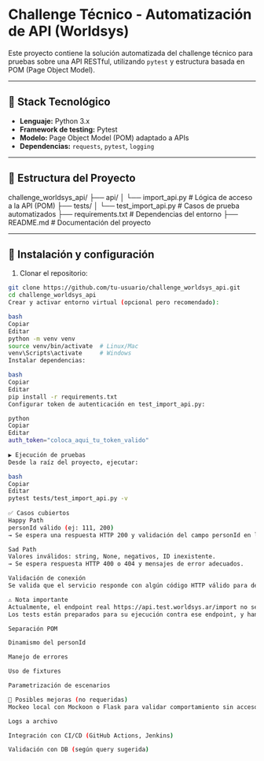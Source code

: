 # Challenge Técnico - Automatización de API (Worldsys)

Este proyecto contiene la solución automatizada del challenge técnico para pruebas sobre una API RESTful, utilizando `pytest` y estructura basada en POM (Page Object Model).

---

## 🧪 Stack Tecnológico

- **Lenguaje:** Python 3.x
- **Framework de testing:** Pytest
- **Modelo:** Page Object Model (POM) adaptado a APIs
- **Dependencias:** `requests`, `pytest`, `logging`

---

## 📁 Estructura del Proyecto

challenge_worldsys_api/
├── api/
│ └── import_api.py # Lógica de acceso a la API (POM)
├── tests/
│ └── test_import_api.py # Casos de prueba automatizados
├── requirements.txt # Dependencias del entorno
├── README.md # Documentación del proyecto



---

## 🔧 Instalación y configuración

1. Clonar el repositorio:

```bash
git clone https://github.com/tu-usuario/challenge_worldsys_api.git
cd challenge_worldsys_api
Crear y activar entorno virtual (opcional pero recomendado):

bash
Copiar
Editar
python -m venv venv
source venv/bin/activate  # Linux/Mac
venv\Scripts\activate     # Windows
Instalar dependencias:

bash
Copiar
Editar
pip install -r requirements.txt
Configurar token de autenticación en test_import_api.py:

python
Copiar
Editar
auth_token="coloca_aqui_tu_token_valido"
 
▶️ Ejecución de pruebas
Desde la raíz del proyecto, ejecutar:

bash
Copiar
Editar
pytest tests/test_import_api.py -v
 
✅ Casos cubiertos
Happy Path
personId válido (ej: 111, 200)
→ Se espera una respuesta HTTP 200 y validación del campo personId en la respuesta.

Sad Path
Valores inválidos: string, None, negativos, ID inexistente.
→ Se espera respuesta HTTP 400 o 404 y mensajes de error adecuados.

Validación de conexión
Se valida que el servicio responde con algún código HTTP válido para detectar errores de conectividad.

⚠️ Nota importante
Actualmente, el endpoint real https://api.test.worldsys.ar/import no se encuentra accesible públicamente.
Los tests están preparados para su ejecución contra ese endpoint, y han sido estructurados bajo todos los criterios del challenge, incluyendo:

Separación POM

Dinamismo del personId

Manejo de errores

Uso de fixtures

Parametrización de escenarios

🧩 Posibles mejoras (no requeridas)
Mockeo local con Mockoon o Flask para validar comportamiento sin acceso real

Logs a archivo

Integración con CI/CD (GitHub Actions, Jenkins)

Validación con DB (según query sugerida)